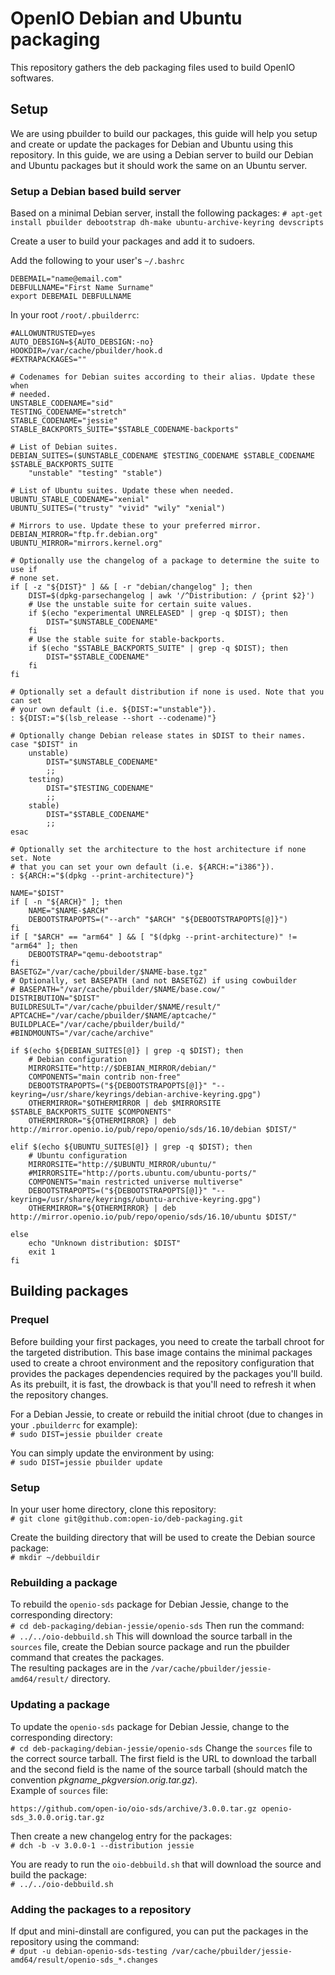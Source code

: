 # OpenIO Debian and Ubuntu packaging

This repository gathers the deb packaging files used to build OpenIO softwares.

## Setup

We are using pbuilder to build our packages, this guide will help you setup and create or update the packages for Debian and Ubuntu using this repository.
In this guide, we are using a Debian server to build our Debian and Ubuntu packages but it should work the same on an Ubuntu server.

### Setup a Debian based build server

Based on a minimal Debian server, install the following packages:
`# apt-get install pbuilder debootstrap dh-make ubuntu-archive-keyring devscripts`

Create a user to build your packages and add it to sudoers.

Add the following to your user's `~/.bashrc`

```
DEBEMAIL="name@email.com"
DEBFULLNAME="First Name Surname"
export DEBEMAIL DEBFULLNAME
```
In your root `/root/.pbuilderrc`:

```
#ALLOWUNTRUSTED=yes
AUTO_DEBSIGN=${AUTO_DEBSIGN:-no}
HOOKDIR=/var/cache/pbuilder/hook.d
#EXTRAPACKAGES=""

# Codenames for Debian suites according to their alias. Update these when
# needed.
UNSTABLE_CODENAME="sid"
TESTING_CODENAME="stretch"
STABLE_CODENAME="jessie"
STABLE_BACKPORTS_SUITE="$STABLE_CODENAME-backports"

# List of Debian suites.
DEBIAN_SUITES=($UNSTABLE_CODENAME $TESTING_CODENAME $STABLE_CODENAME $STABLE_BACKPORTS_SUITE
    "unstable" "testing" "stable")

# List of Ubuntu suites. Update these when needed.
UBUNTU_STABLE_CODENAME="xenial"
UBUNTU_SUITES=("trusty" "vivid" "wily" "xenial")

# Mirrors to use. Update these to your preferred mirror.
DEBIAN_MIRROR="ftp.fr.debian.org"
UBUNTU_MIRROR="mirrors.kernel.org"

# Optionally use the changelog of a package to determine the suite to use if
# none set.
if [ -z "${DIST}" ] && [ -r "debian/changelog" ]; then
    DIST=$(dpkg-parsechangelog | awk '/^Distribution: / {print $2}')
    # Use the unstable suite for certain suite values.
    if $(echo "experimental UNRELEASED" | grep -q $DIST); then
        DIST="$UNSTABLE_CODENAME"
    fi
    # Use the stable suite for stable-backports.
    if $(echo "$STABLE_BACKPORTS_SUITE" | grep -q $DIST); then
        DIST="$STABLE_CODENAME"
    fi
fi

# Optionally set a default distribution if none is used. Note that you can set
# your own default (i.e. ${DIST:="unstable"}).
: ${DIST:="$(lsb_release --short --codename)"}

# Optionally change Debian release states in $DIST to their names.
case "$DIST" in
    unstable)
        DIST="$UNSTABLE_CODENAME"
        ;;
    testing)
        DIST="$TESTING_CODENAME"
        ;;
    stable)
        DIST="$STABLE_CODENAME"
        ;;
esac

# Optionally set the architecture to the host architecture if none set. Note
# that you can set your own default (i.e. ${ARCH:="i386"}).
: ${ARCH:="$(dpkg --print-architecture)"}

NAME="$DIST"
if [ -n "${ARCH}" ]; then
    NAME="$NAME-$ARCH"
    DEBOOTSTRAPOPTS=("--arch" "$ARCH" "${DEBOOTSTRAPOPTS[@]}")
fi
if [ "$ARCH" == "arm64" ] && [ "$(dpkg --print-architecture)" != "arm64" ]; then
    DEBOOTSTRAP="qemu-debootstrap"
fi
BASETGZ="/var/cache/pbuilder/$NAME-base.tgz"
# Optionally, set BASEPATH (and not BASETGZ) if using cowbuilder
# BASEPATH="/var/cache/pbuilder/$NAME/base.cow/"
DISTRIBUTION="$DIST"
BUILDRESULT="/var/cache/pbuilder/$NAME/result/"
APTCACHE="/var/cache/pbuilder/$NAME/aptcache/"
BUILDPLACE="/var/cache/pbuilder/build/"
#BINDMOUNTS="/var/cache/archive"

if $(echo ${DEBIAN_SUITES[@]} | grep -q $DIST); then
    # Debian configuration
    MIRRORSITE="http://$DEBIAN_MIRROR/debian/"
    COMPONENTS="main contrib non-free"
    DEBOOTSTRAPOPTS=("${DEBOOTSTRAPOPTS[@]}" "--keyring=/usr/share/keyrings/debian-archive-keyring.gpg")
    OTHERMIRROR="$OTHERMIRROR | deb $MIRRORSITE $STABLE_BACKPORTS_SUITE $COMPONENTS"
    OTHERMIRROR="${OTHERMIRROR} | deb http://mirror.openio.io/pub/repo/openio/sds/16.10/debian $DIST/"

elif $(echo ${UBUNTU_SUITES[@]} | grep -q $DIST); then
    # Ubuntu configuration
    MIRRORSITE="http://$UBUNTU_MIRROR/ubuntu/"
    #MIRRORSITE="http://ports.ubuntu.com/ubuntu-ports/"
    COMPONENTS="main restricted universe multiverse"
    DEBOOTSTRAPOPTS=("${DEBOOTSTRAPOPTS[@]}" "--keyring=/usr/share/keyrings/ubuntu-archive-keyring.gpg")
    OTHERMIRROR="${OTHERMIRROR} | deb http://mirror.openio.io/pub/repo/openio/sds/16.10/ubuntu $DIST/"

else
    echo "Unknown distribution: $DIST"
    exit 1
fi
```

## Building packages

### Prequel

Before building your first packages, you need to create the tarball chroot for the targeted distribution. This base image contains the minimal packages used to create a chroot environment and the repository configuration that provides the packages dependencies required by the packages you'll build. As its prebuilt, it is fast, the drowback is that you'll need to refresh it when the repository changes.  

For a Debian Jessie, to create or rebuild the initial chroot (due to changes in your `.pbuilderrc` for example):  
`# sudo DIST=jessie pbuilder create`

You can simply update the environment by using:  
`# sudo DIST=jessie pbuilder update`


### Setup

In your user home directory, clone this repository:  
`# git clone git@github.com:open-io/deb-packaging.git`

Create the building directory that will be used to create the Debian source package:  
`# mkdir ~/debbuildir`

### Rebuilding a package

To rebuild the `openio-sds` package for Debian Jessie, change to the corresponding directory:  
`# cd deb-packaging/debian-jessie/openio-sds`
Then run the command:  
`# ../../oio-debbuild.sh`
This will download the source tarball in the `sources` file, create the Debian source package and run the pbuilder command that creates the packages.  
The resulting packages are in the `/var/cache/pbuilder/jessie-amd64/result/` directory.  

### Updating a package

To update the `openio-sds` package for Debian Jessie, change to the corresponding directory:  
`# cd deb-packaging/debian-jessie/openio-sds`
Change the `sources` file to the correct source tarball. The first field is the URL to download the tarball and the second field is the name of the source tarball (should match the convention *pkgname_pkgversion.orig.tar.gz*).  
Example of `sources` file:  

```
https://github.com/open-io/oio-sds/archive/3.0.0.tar.gz openio-sds_3.0.0.orig.tar.gz
```

Then create a new changelog entry for the packages:  
`# dch -b -v 3.0.0-1 --distribution jessie`

You are ready to run the `oio-debbuild.sh` that will download the source and build the package:  
`# ../../oio-debbuild.sh`


### Adding the packages to a repository

If dput and mini-dinstall are configured, you can put the packages in the repository using the command:  
`# dput -u debian-openio-sds-testing /var/cache/pbuilder/jessie-amd64/result/openio-sds_*.changes`




